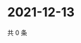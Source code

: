 # 2021-12-13

共 0 条

<!-- BEGIN WEIBO -->
<!-- 最后更新时间 Mon Dec 13 2021 02:12:59 GMT+0800 (China Standard Time) -->

<!-- END WEIBO -->
